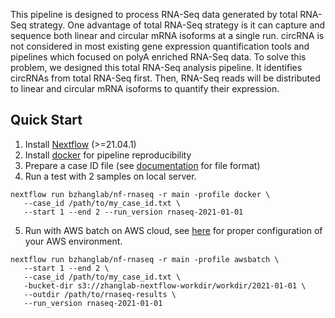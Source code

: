 This pipeline is designed to process RNA-Seq data generated by total RNA-Seq strategy. One advantage of total RNA-Seq 
strategy is it can capture and sequence both linear and circular mRNA isoforms at a single run. circRNA is not 
considered in most existing gene expression quantification tools and pipelines which focused on polyA enriched 
RNA-Seq data. To solve this problem, we designed this total RNA-Seq analysis pipeline. It identifies circRNAs 
from total RNA-Seq first. Then, RNA-Seq reads will be distributed to linear and circular mRNA isoforms to quantify
their expression.


## Quick Start

1. Install [Nextflow](https://www.nextflow.io/docs/latest/getstarted.html#installation) (>=21.04.1)
2. Install [docker](https://docs.docker.com/engine/install/) for pipeline reproducibility
3. Prepare a case ID file (see [documentation](https://github.com/bzhanglab/nf-rnaseq/wiki) for file format) 
4. Run a test with 2 samples on local server.

```console
nextflow run bzhanglab/nf-rnaseq -r main -profile docker \
   --case_id /path/to/my_case_id.txt \
   --start 1 --end 2 --run_version rnaseq-2021-01-01
```
5. Run with AWS batch on AWS cloud, see [here](https://www.nextflow.io/docs/latest/awscloud.html) for 
   proper configuration of your AWS environment.

```console
nextflow run bzhanglab/nf-rnaseq -r main -profile awsbatch \
   --start 1 --end 2 \
   --case_id /path/to/my_case_id.txt \
   -bucket-dir s3://zhanglab-nextflow-workdir/workdir/2021-01-01 \
   --outdir /path/to/rnaseq-results \
   --run_version rnaseq-2021-01-01
```

<!-- In the above examples, if you want the results to be stored locally on your 
launch host, just provide `--run_version xyz`, and the results will be stored
at `results/xyz` under your launch directory. 

To run with awsbatch, you must specify an s3 path as `outdir`, e.g.
`--outdir s3://my-bucket/my-folder`.  In this case, results will be 
stored under `s3://my-bucket/my-folder/run_version`. -->


<!-- ## Inputs

Required:

* CPTAC3 catalog file from https://github.com/ding-lab/CPTAC3.catalog/blob/master/CPTAC3.Catalog.dat (S3 path specified in the config file)

User inputs:

* Case ids file called `case_id.txt` contains all the case ids to be processed in a column.
  This file can be in the local directory where nextflow is launched or in S3.
   -->
